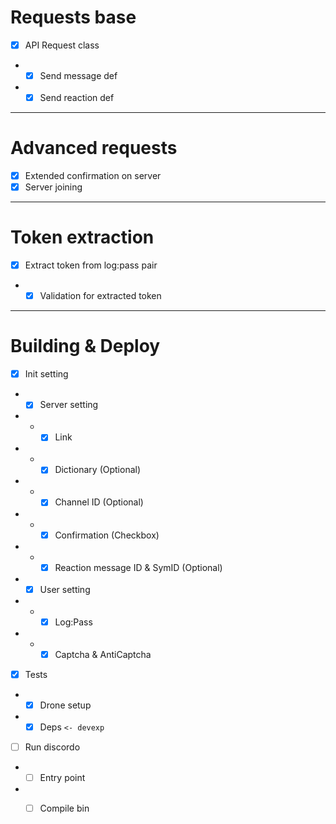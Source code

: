 # Requests base
- [x] API Request class
- - [x] Send message def 
- - [x] Send reaction def 

---------

# Advanced requests
- [x] Extended confirmation on server
- [x] Server joining

---------

# Token extraction 
- [x] Extract token from log:pass pair 
- - [x] Validation for extracted token

---------

# Building & Deploy
- [x] Init setting 
- - [x] Server setting
- - - [x] Link
- - - [x] Dictionary (Optional)
- - - [x] Channel ID (Optional)
- - - [x] Confirmation (Checkbox)
- - - [x] Reaction message ID & SymID (Optional)
- - [x] User setting
- - - [x] Log:Pass 
- - - [x] Captcha & AntiCaptcha
- [x] Tests 
- - [x] Drone setup 
- - [x] Deps `<- devexp`
- [ ] Run discordo
- - [ ] Entry point
- - [ ] Compile bin

